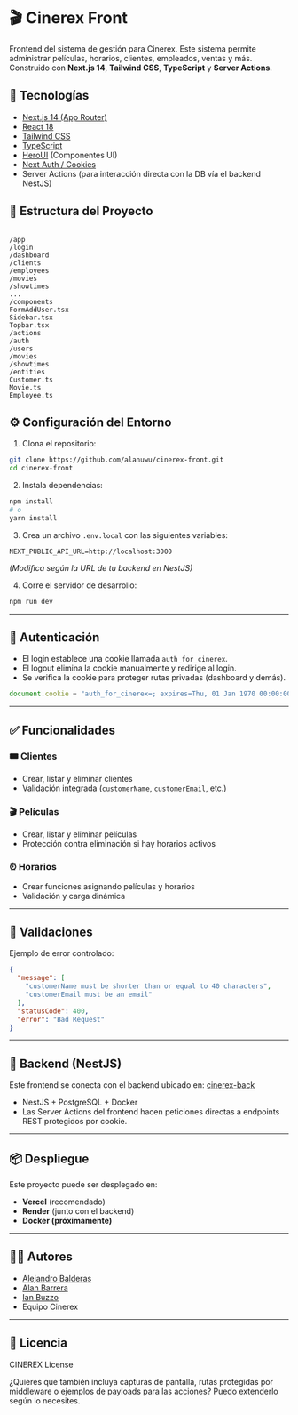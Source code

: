

# 🎬 Cinerex Front

Frontend del sistema de gestión para Cinerex. Este sistema permite administrar películas, horarios, clientes, empleados, ventas y más. Construido con **Next.js 14**, **Tailwind CSS**, **TypeScript** y **Server Actions**.

## 🚀 Tecnologías

- [Next.js 14 (App Router)](https://nextjs.org/)
- [React 18](https://reactjs.org/)
- [Tailwind CSS](https://tailwindcss.com/)
- [TypeScript](https://www.typescriptlang.org/)
- [HeroUI](https://heroui.dev/) (Componentes UI)
- [Next Auth / Cookies](https://nextjs.org/docs/app/building-your-application/authentication)
- Server Actions (para interacción directa con la DB vía el backend NestJS)

## 📁 Estructura del Proyecto

```

/app
/login
/dashboard
/clients
/employees
/movies
/showtimes
...
/components
FormAddUser.tsx
Sidebar.tsx
Topbar.tsx
/actions
/auth
/users
/movies
/showtimes
/entities
Customer.ts
Movie.ts
Employee.ts

````

## ⚙️ Configuración del Entorno

1. Clona el repositorio:

```bash
git clone https://github.com/alanuwu/cinerex-front.git
cd cinerex-front
````

2. Instala dependencias:

```bash
npm install
# o
yarn install
```

3. Crea un archivo `.env.local` con las siguientes variables:

```env
NEXT_PUBLIC_API_URL=http://localhost:3000
```

*(Modifica según la URL de tu backend en NestJS)*

4. Corre el servidor de desarrollo:

```bash
npm run dev
```

---

## 🔐 Autenticación

* El login establece una cookie llamada `auth_for_cinerex`.
* El logout elimina la cookie manualmente y redirige al login.
* Se verifica la cookie para proteger rutas privadas (dashboard y demás).

```ts
document.cookie = "auth_for_cinerex=; expires=Thu, 01 Jan 1970 00:00:00 UTC; path=/;";
```

---

## ✅ Funcionalidades

### 🎟️ Clientes

* Crear, listar y eliminar clientes
* Validación integrada (`customerName`, `customerEmail`, etc.)

### 🎬 Películas

* Crear, listar y eliminar películas
* Protección contra eliminación si hay horarios activos

### ⏰ Horarios

* Crear funciones asignando películas y horarios
* Validación y carga dinámica

---

## 🧪 Validaciones

Ejemplo de error controlado:

```json
{
  "message": [
    "customerName must be shorter than or equal to 40 characters",
    "customerEmail must be an email"
  ],
  "statusCode": 400,
  "error": "Bad Request"
}
```

---

## 🧠 Backend (NestJS)

Este frontend se conecta con el backend ubicado en: [cinerex-back](https://github.com/AlejandroBR10/cinerex-back)

* NestJS + PostgreSQL + Docker
* Las Server Actions del frontend hacen peticiones directas a endpoints REST protegidos por cookie.

---

## 📦 Despliegue

Este proyecto puede ser desplegado en:

* **Vercel** (recomendado)
* **Render** (junto con el backend)
* **Docker (próximamente)**

---

## 👨‍💻 Autores

* [Alejandro Balderas](https://github.com/AlejandroBR10)
* [Alan Barrera](https://github.com/alanuwu)
* [Ian Buzzo](https://github.com/IanB28)
* Equipo Cinerex

---

## 📜 Licencia

CINEREX License



¿Quieres que también incluya capturas de pantalla, rutas protegidas por middleware o ejemplos de payloads para las acciones? Puedo extenderlo según lo necesites.
```
